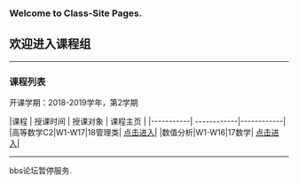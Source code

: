 ### Welcome to Class-Site Pages.

## 欢迎进入课程组

---

### 课程列表
开课学期：2018-2019学年，第2学期

|课程 | 授课时间 | 授课对象 | 课程主页 |
|-----------| ------------|------------|
|高等数学C2|W1-W17|18管理类| [点击进入](http://gs.cjlu.tk)|
|数值分析|W1-W16|17数学| [点击进入](http://weike.cjlu.tk)|

---

bbs论坛暂停服务.
